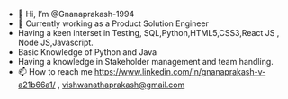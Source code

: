 - 👋 Hi, I’m @Gnanaprakash-1994
- 👀 Currently working as a Product Solution Engineer
- Having a keen interset in Testing, SQL,Python,HTML5,CSS3,React JS , Node JS,Javascript.
- Basic Knowledge of Python and Java
- Having a knowledge in Stakeholder management and team handling.
- 📫 How to reach me  https://www.linkedin.com/in/gnanaprakash-v-a21b66a1/ , vishwanathaprakash@gmail.com

<!---
Gnanaprakash-1994/Gnanaprakash-1994 is a ✨ special ✨ repository because its `README.md` (this file) appears on your GitHub profile.
You can click the Preview link to take a look at your changes.
--->
